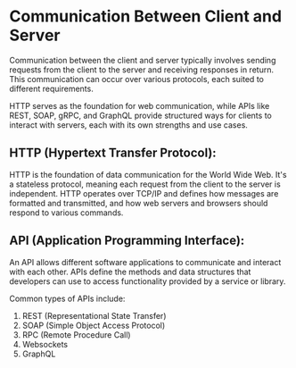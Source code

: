 # Communication Between Client and Server

Communication between the client and server typically involves sending requests from the client to the server and receiving
responses in return. This communication can occur over various protocols, each suited to different requirements.

HTTP serves as the foundation for web communication, while APIs like REST, SOAP, gRPC, and GraphQL provide structured ways
for clients to interact with servers, each with its own strengths and use cases.

## HTTP (Hypertext Transfer Protocol):
HTTP is the foundation of data communication for the World Wide Web. It's a stateless protocol, meaning each request
from the client to the server is independent. HTTP operates over TCP/IP and defines how messages are formatted and transmitted,
and how web servers and browsers should respond to various commands.

## API (Application Programming Interface):
An API allows different software applications to communicate and interact with each other. APIs define the methods
and data structures that developers can use to access functionality provided by a service or library.

Common types of APIs include:

1. REST (Representational State Transfer)
2. SOAP (Simple Object Access Protocol)
3. RPC (Remote Procedure Call)
4. Websockets
5. GraphQL
